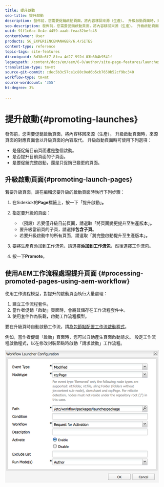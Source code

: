 ```yaml
---
title: 提升啟動
seo-title: 提升啟動
description: 發佈前，您需要促銷啟動頁面，將內容移回來源（生產）。 升級啟動頁面時，來源頁面的對應頁面會以升級頁面的內容取代。
seo-description: 發佈前，您需要促銷啟動頁面，將內容移回來源（生產）。 升級啟動頁面時，來源頁面的對應頁面會以升級頁面的內容取代。
uuid: 91f1c6ac-8c4e-4459-aaab-feaa32befc45
contentOwner: User
products: SG_EXPERIENCEMANAGER/6.4/SITES
content-type: reference
topic-tags: site-features
discoiquuid: 8d38c6f7-8fea-4d27-992d-03b604b9541f
legacypath: /content/docs/en/aem/6-0/author/site-page-features/launches
translation-type: tm+mt
source-git-commit: cdec5b3c57ce1c80c0ed6b5cb7650b52cf9bc340
workflow-type: tm+mt
source-wordcount: '355'
ht-degree: 3%

---
```



# 提升啟動{#promoting-launches}

發佈前，您需要促銷啟動頁面，將內容移回來源（生產）。 升級啟動頁面時，來源頁面的對應頁面會以升級頁面的內容取代。 升級啟動頁面時可使用下列選項：

* 是僅促銷目前頁面還是整個啟動。
* 是否提升目前頁面的子頁面。
* 是要促銷完整啟動，還是只促銷已變更的頁面。

## 升級啟動頁面{#promoting-launch-pages}

若要升級頁面，請在編輯您要升級的啟動頁面時執行下列步驟：

1. 在Sidekick的&#x200B;**Page**&#x200B;標籤上，按一下「提升啟動」**。**
1. 指定要升級的頁面：

   * （預設）若要僅升級目前頁面，請選取「將頁面變更提升至生產版本」**。**
   * 要升級當前頁的子頁，請選擇&#x200B;**包含子頁**。
   * 若要升級啟動中的所有頁面，請選取「將完整啟動提升至生產版本」**。**

1. 要將生產頁添加到工作流包，請選擇&#x200B;**添加到工作流包**，然後選擇工作流包。
1. 按一下&#x200B;**Promote**。

## 使用AEM工作流程處理提升頁面 {#processing-promoted-pages-using-aem-workflow}

使用工作流程模型，對提升的啟動頁面執行大量處理：

1. 建立工作流程套件。
1. 當作者促銷「啟動」頁面時，會將其儲存在工作流程套件中。
1. 使用套件作為裝載，啟動工作流程模型。

要在升級頁時自動啟動工作流，請[為包節點配置工作流啟動程式](/help/sites-administering/workflows-starting.md#workflows-launchers)。

例如，當作者促銷「啟動」頁面時，您可以自動產生頁面啟動請求。 設定工作流程啟動程式，以在修改封裝節點時啟動「請求啟動」工作流程。

![chlimage_1-136](assets/chlimage_1-136.png)

